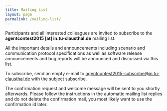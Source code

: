 ```yaml
---
title: Mailing List
layout: page
permalink: /mailing-list/
---
```


Participants and all interested colleagues are invited to subscribe to the
**agentcontest2015 [at] in.tu-clausthal.de** mailing list.

All the important details and announcements including scenario and
communication protocol specifications as well as software release announcements
and bug reports will be announced and discussed via this list.

To subscribe, send an empty e-mail to
[agentcontest2015-subscribe@in.tu-clausthal.de](mailto:agentcontest2015-subscribe@in.tu-clausthal.de)
with the subject subscribe.

The confirmation request and welcome message will be sent to you shortly
afterwards. Please follow the instructions in the automatic mailing list
replies and do not delete the confirmation mail,
you most likely want to use the confirmation id later.
